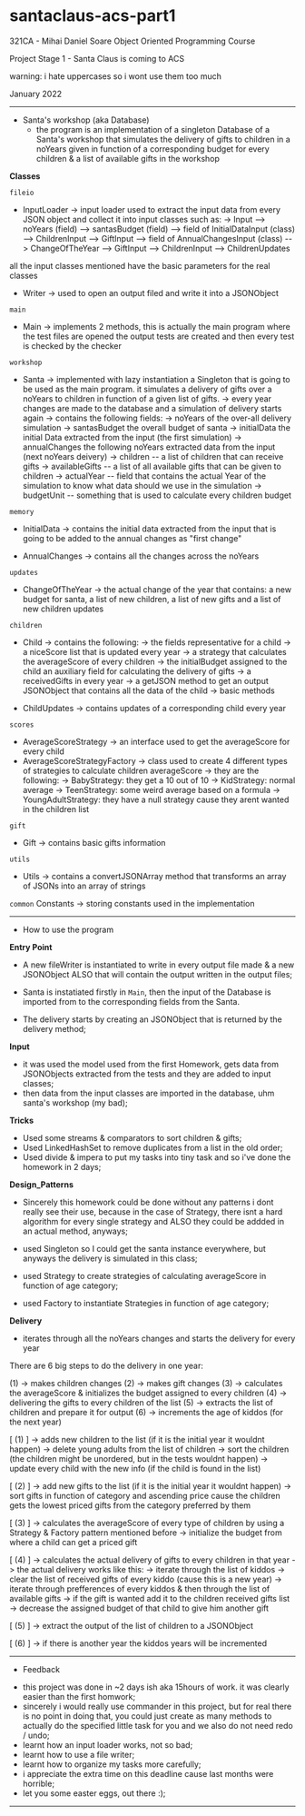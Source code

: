 # santaclaus-acs-part1

321CA - Mihai Daniel Soare
Object Oriented Programming Course

Project Stage 1 - Santa Claus is coming to ACS

warning: i hate uppercases so i wont use them too much

January 2022

----------------------------------------------------------------------------------------------------


* Santa's workshop (aka Database)
    -  the program is an implementation of a singleton Database of a Santa's workshop
    that simulates the delivery of gifts to children in a noYears given in function of
    a corresponding budget for every children & a list of available gifts in the workshop

__Classes__

`fileio` 

- InputLoader -> input loader used to extract the input data from every JSON object and collect it
                into input classes such as:
              -> Input --> noYears (field)
                       --> santasBudget (field)
                       --> field of InitialDataInput (class)   --> ChildrenInput
                                                               --> GiftInput
                       --> field of AnnualChangesInput (class) --> ChangeOfTheYear --> GiftInput
                                                                                --> ChildrenInput
                                                                                --> ChildrenUpdates

all the input classes mentioned have the basic parameters for the real classes

- Writer -> used to open an output filed and write it into a JSONObject 

`main`
- Main -> implements 2 methods, this is actually the main program where the test files are opened
        the output tests are created and then every test is checked by the checker

`workshop`
- Santa -> implemented with lazy instantiation a Singleton that is going to be used as the main
            program. it simulates a delivery of gifts over a noYears to children in function
            of a given list of gifts.
        -> every year changes are made to the database and a simulation of delivery starts again
        -> contains the following fields:
                -> noYears of the over-all delivery simulation
                -> santasBudget the overall budget of santa
                -> initialData the initial Data extracted from the input (the first simulation)
                -> annualChanges the following noYears extracted data from the input (next noYears
                deivery)
                -> children -- a list of children that can receive gifts
                -> availableGifts -- a list of all available gifts that can be given to children
                -> actualYear -- field that contains the actual Year of the simulation to know
                what data should we use in the simulation
                -> budgetUnit -- something that is used to calculate every children budget

`memory`
- InitialData -> contains the initial data extracted from the input that is going to be added
                to the annual changes as "first change"

- AnnualChanges -> contains all the changes across the noYears

`updates`
- ChangeOfTheYear -> the actual change of the year that contains: a new budget for santa, 
                    a list of new children, a list of new gifts and a list of new children
                    updates

`children`
- Child -> contains the following:
            -> the fields representative for a child
            -> a niceScore list that is updated every year
            -> a strategy that calculates the averageScore of every children
            -> the initialBudget assigned to the child an auxiliary field for calculating
            the delivery of gifts
            -> a receivedGifts in every year
            -> a getJSON method to get an output JSONObject that contains all the data of
            the child
            -> basic methods

- ChildUpdates -> contains updates of a corresponding child every year

`scores`
- AverageScoreStrategy -> an interface used to get the averageScore for every child
- AverageScoreStrategyFactory -> class used to create 4 different types of strategies
                                to calculate children averageScore
                              -> they are the following:
                                    -> BabyStrategy: they get a 10 out of 10
                                    -> KidStrategy: normal average
                                    -> TeenStrategy: some weird average based on a formula
                                    -> YoungAdultStrategy: they have a null strategy
                                    cause they arent wanted in the children list

`gift`
- Gift -> contains basic gifts information

`utils`
- Utils -> contains a convertJSONArray method that transforms an array of JSONs into an array
        of strings

`common`
Constants -> storing constants used in the implementation

----------------------------------------------------------------------------------------------------

* How to use the program

__Entry Point__

- A new fileWriter is instantiated to write in every output file made & a new JSONObject ALSO
that will contain the output written in the output files;

- Santa is instatiated firstly in `Main`, then the input of the Database is imported from
<InputLoader> to the corresponding fields from the Santa.

- The delivery starts by creating an JSONObject that is returned by the delivery method;

__Input__

- it was used the model used from the first Homework, gets data from JSONObjects extracted from
the tests and they are added to input classes;
- then data from the input classes are imported in the database, uhm santa's workshop (my bad);

__Tricks__

- Used some streams & comparators to sort children & gifts;
- Used LinkedHashSet to remove duplicates from a list in the old order;
- Used divide & impera to put my tasks into tiny task and so i've done the homework in 2 days;

__Design_Patterns__

- Sincerely this homework could be done without any patterns i dont really see their use,
because in the case of Strategy, there isnt a hard algorithm for every single strategy and ALSO
they could be addded in an actual method, anyways;

- used Singleton so I could get the santa instance everywhere, but anyways the delivery is
simulated in this class;
- used Strategy to create strategies of calculating averageScore in function of age category;
- used Factory to instantiate Strategies in function of age category;

__Delivery__

- iterates through all the noYears changes and starts the delivery for every year

There are 6 big steps to do the delivery in one year:

(1) -> makes children changes
(2) -> makes gift changes
(3) -> calculates the averageScore & initializes the budget assigned to every children
(4) -> delivering the gifts to every children of the list
(5) -> extracts the list of children and prepare it for output
(6) -> increments the age of kiddos (for the next year)

[ (1) ]
-> adds new children to the list (if it is the initial year it wouldnt happen)
-> delete young adults from the list of children
-> sort the children (the children might be unordered, but in the tests wouldnt happen)
-> update every child with the new info (if the child is found in the list)

[ (2) ]
-> add new gifts to the list (if it is the initial year it wouldnt happen)
-> sort gifts in function of category and ascending price cause the children gets the lowest
priced gifts from the category preferred by them

[ (3) ]
-> calculates the averageScore of every type of children by using a Strategy & Factory pattern
mentioned before
-> initialize the budget from where a child can get a priced gift

[ (4) ]
-> calculates the actual delivery of gifts to every children in that year
-> the actual delivery works like this:
    -> iterate through the list of kiddos
    -> clear the list of received gifts of every kiddo (cause this is a new year)
    -> iterate through prefferences of every kiddos & then through the list of available
    gifts
        -> if the gift is wanted add it to the children received gifts list
        -> decrease the assigned budget of that child to give him another gift

[ (5) ]
-> extract the output of the list of children to a JSONObject

[ (6) ]
-> if there is another year the kiddos years will be incremented

----------------------------------------------------------------------------------------------------

* Feedback

- this project was done in ~2 days ish aka 15hours of work. it was clearly easier than the first
homwork;
- sincerely i would really use commander in this project, but for real there is no point in doing
that, you could just create as many methods to actually do the specified little task for you
and we also do not need redo / undo;
- learnt how an input loader works, not so bad;
- learnt how to use a file writer;
- learnt how to organize my tasks more carefully;
- i appreciate the extra time on this deadline cause last months were horrible;
- let you some easter eggs, out there :);

----------------------------------------------------------------------------------------------------
